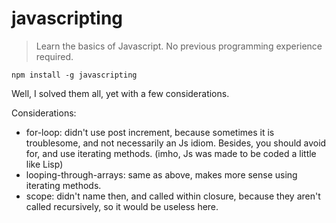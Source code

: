 # javascripting

> Learn the basics of Javascript. No previous programming experience required.
    
    npm install -g javascripting
    
Well, I solved them all, yet with a few considerations.

Considerations:
- for-loop: didn't use post increment, because sometimes it is troublesome,
    and not necessarily an Js idiom. Besides, you should avoid for, and use 
    iterating methods. (imho, Js was made to be coded a little like Lisp)
- looping-through-arrays: same as above, makes more sense using iterating 
    methods.
- scope: didn't name then, and called within closure, because they aren't
    called recursively, so it would be useless here.